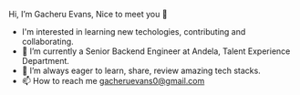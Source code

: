 Hi, I’m Gacheru Evans, Nice to meet you 👋
- I'm interested in learning new techologies, contributing and collaborating.
- 🌱 I’m currently a Senior Backend Engineer at Andela, Talent Experience Department.
- 💞️ I’m always eager to learn, share, review amazing tech stacks.
- 📫 How to reach me gacheruevans0@gmail.com

<!---
gacheruevans/gacheruevans is a ✨ special ✨ repository because its `README.md` (this file) appears on your GitHub profile.
You can click the Preview link to take a look at your changes.
--->
